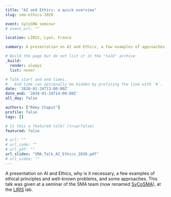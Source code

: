 ```yaml
---
title: "AI and Ethics: a quick overview"
slug: sma-ethics-2020

event: SyCoSMA seminar
# event_url: ""

location: LIRIS, Lyon, France

summary: A presentation on AI and Ethics, a few examples of approaches, that I gave at a seminar of the SMA team, at LIRIS.

# Build the page but do not list it in the "talk" archive
_build:
  render: always
  list: never

# Talk start and end times.
#   End time can optionally be hidden by prefixing the line with `#`.
date: '2020-01-24T13:00:00Z'
date_end: '2020-01-24T14:00:00Z'
all_day: false

authors: ["Rémy Chaput"]
profile: false
tags: []

# Is this a featured talk? (true/false)
featured: false

# url: ""
# url_code: ""
# url_pdf: ""
url_slides: "SMA_Talk_AI_Ethics_2020.pdf"
# url_video: ""
---
```


A presentation on AI and Ethics, why is it necessary, a few examples of ethical principles and well-known problems,
and some approaches.
This talk was given at a seminar of the SMA team (now renamed [SyCoSMA](https://liris.cnrs.fr/equipe/sycosma)), at
the [LIRIS](https://liris.cnrs.fr) lab.
